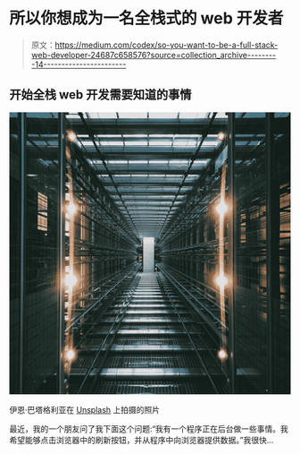 # 所以你想成为一名全栈式的 web 开发者

> 原文：<https://medium.com/codex/so-you-want-to-be-a-full-stack-web-developer-24687c658576?source=collection_archive---------14----------------------->

## 开始全栈 web 开发需要知道的事情

![](img/a4710486cbf45e26e848f54e5b4dac53.png)

伊恩·巴塔格利亚在 [Unsplash](https://unsplash.com?utm_source=medium&utm_medium=referral) 上拍摄的照片

最近，我的一个朋友问了我下面这个问题:“我有一个程序正在后台做一些事情。我希望能够点击浏览器中的刷新按钮，并从程序中向浏览器提供数据。”我很快…